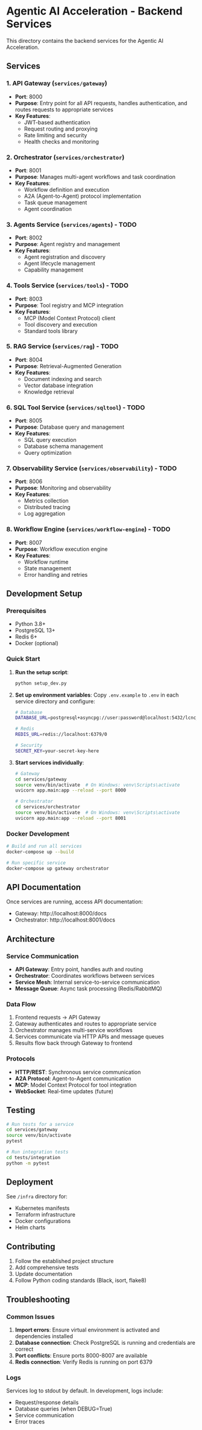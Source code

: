 # Agentic AI Acceleration - Backend Services

This directory contains the backend services for the Agentic AI Acceleration.

## Services

### 1. API Gateway (`services/gateway`)
- **Port**: 8000
- **Purpose**: Entry point for all API requests, handles authentication, and routes requests to appropriate services
- **Key Features**:
  - JWT-based authentication
  - Request routing and proxying
  - Rate limiting and security
  - Health checks and monitoring

### 2. Orchestrator (`services/orchestrator`)
- **Port**: 8001
- **Purpose**: Manages multi-agent workflows and task coordination
- **Key Features**:
  - Workflow definition and execution
  - A2A (Agent-to-Agent) protocol implementation
  - Task queue management
  - Agent coordination

### 3. Agents Service (`services/agents`) - TODO
- **Port**: 8002
- **Purpose**: Agent registry and management
- **Key Features**:
  - Agent registration and discovery
  - Agent lifecycle management
  - Capability management

### 4. Tools Service (`services/tools`) - TODO
- **Port**: 8003
- **Purpose**: Tool registry and MCP integration
- **Key Features**:
  - MCP (Model Context Protocol) client
  - Tool discovery and execution
  - Standard tools library

### 5. RAG Service (`services/rag`) - TODO
- **Port**: 8004
- **Purpose**: Retrieval-Augmented Generation
- **Key Features**:
  - Document indexing and search
  - Vector database integration
  - Knowledge retrieval

### 6. SQL Tool Service (`services/sqltool`) - TODO
- **Port**: 8005
- **Purpose**: Database query and management
- **Key Features**:
  - SQL query execution
  - Database schema management
  - Query optimization

### 7. Observability Service (`services/observability`) - TODO
- **Port**: 8006
- **Purpose**: Monitoring and observability
- **Key Features**:
  - Metrics collection
  - Distributed tracing
  - Log aggregation

### 8. Workflow Engine (`services/workflow-engine`) - TODO
- **Port**: 8007
- **Purpose**: Workflow execution engine
- **Key Features**:
  - Workflow runtime
  - State management
  - Error handling and retries

## Development Setup

### Prerequisites
- Python 3.8+
- PostgreSQL 13+
- Redis 6+
- Docker (optional)

### Quick Start

1. **Run the setup script**:
   ```bash
   python setup_dev.py
   ```

2. **Set up environment variables**:
   Copy `.env.example` to `.env` in each service directory and configure:
   ```bash
   # Database
   DATABASE_URL=postgresql+asyncpg://user:password@localhost:5432/lcnc_gateway
   
   # Redis
   REDIS_URL=redis://localhost:6379/0
   
   # Security
   SECRET_KEY=your-secret-key-here
   ```

3. **Start services individually**:
   ```bash
   # Gateway
   cd services/gateway
   source venv/bin/activate  # On Windows: venv\Scripts\activate
   uvicorn app.main:app --reload --port 8000
   
   # Orchestrator
   cd services/orchestrator
   source venv/bin/activate  # On Windows: venv\Scripts\activate
   uvicorn app.main:app --reload --port 8001
   ```

### Docker Development

```bash
# Build and run all services
docker-compose up --build

# Run specific service
docker-compose up gateway orchestrator
```

## API Documentation

Once services are running, access API documentation:
- Gateway: http://localhost:8000/docs
- Orchestrator: http://localhost:8001/docs

## Architecture

### Service Communication
- **API Gateway**: Entry point, handles auth and routing
- **Orchestrator**: Coordinates workflows between services
- **Service Mesh**: Internal service-to-service communication
- **Message Queue**: Async task processing (Redis/RabbitMQ)

### Data Flow
1. Frontend requests → API Gateway
2. Gateway authenticates and routes to appropriate service
3. Orchestrator manages multi-service workflows
4. Services communicate via HTTP APIs and message queues
5. Results flow back through Gateway to frontend

### Protocols
- **HTTP/REST**: Synchronous service communication
- **A2A Protocol**: Agent-to-Agent communication
- **MCP**: Model Context Protocol for tool integration
- **WebSocket**: Real-time updates (future)

## Testing

```bash
# Run tests for a service
cd services/gateway
source venv/bin/activate
pytest

# Run integration tests
cd tests/integration
python -m pytest
```

## Deployment

See `/infra` directory for:
- Kubernetes manifests
- Terraform infrastructure
- Docker configurations
- Helm charts

## Contributing

1. Follow the established project structure
2. Add comprehensive tests
3. Update documentation
4. Follow Python coding standards (Black, isort, flake8)

## Troubleshooting

### Common Issues

1. **Import errors**: Ensure virtual environment is activated and dependencies installed
2. **Database connection**: Check PostgreSQL is running and credentials are correct
3. **Port conflicts**: Ensure ports 8000-8007 are available
4. **Redis connection**: Verify Redis is running on port 6379

### Logs

Services log to stdout by default. In development, logs include:
- Request/response details
- Database queries (when DEBUG=True)
- Service communication
- Error traces
